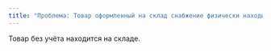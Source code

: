 ```yaml
---
title: "Проблема: Товар оформленный на склад снабжение физически находится на складе 02Б"
---
```


Товар без учёта находится на складе.